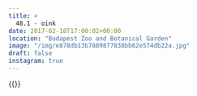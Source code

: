 ```yaml
---
title: >
  48.1 - oink
date: 2017-02-18T17:00:02+00:00
location: "Budapest Zoo and Botanical Garden"
image: "/img/e878db13b7889877838bb62e574db22a.jpg"
draft: false
instagram: true
---
```


{{<photo src="/img/e878db13b7889877838bb62e574db22a.jpg">}}
